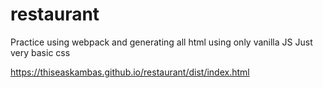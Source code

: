 # restaurant
Practice using webpack and generating all html using only vanilla JS
Just very basic css


https://thiseaskambas.github.io/restaurant/dist/index.html